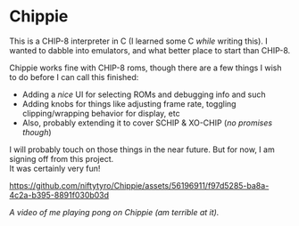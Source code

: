 # Chippie

This is a CHIP-8 interpreter in C (I learned some C _while_ writing this). I wanted to dabble into emulators, and what better place to start than CHIP-8.  

Chippie works fine with CHIP-8 roms, though there are a few things I wish to do before I can call this finished:

- Adding a _nice_ UI for selecting ROMs and debugging info and such
- Adding knobs for things like adjusting frame rate, toggling clipping/wrapping behavior for display, etc
- Also, probably extending it to cover SCHIP & XO-CHIP (_no promises though_)

I will probably touch on those things in the near future. But for now, I am signing off from this project.  
It was certainly very fun!  

https://github.com/niftytyro/Chippie/assets/56196911/f97d5285-ba8a-4c2a-b395-8891f030b03d


_A video of me playing pong on Chippie (am terrible at it)._
